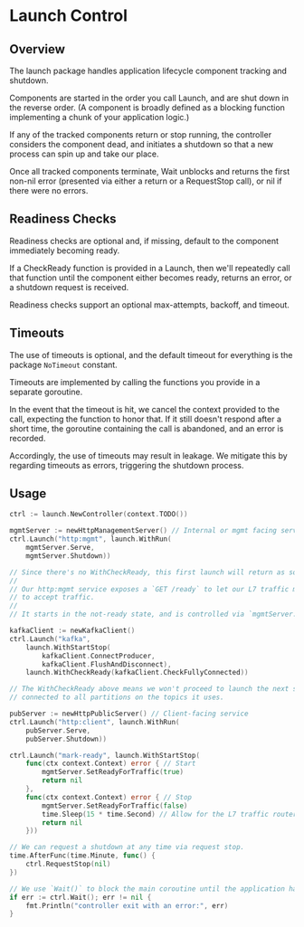 # Launch Control

## Overview

The launch package handles application lifecycle component tracking and shutdown.

Components are started in the order you call Launch, and are shut down in the reverse order.
(A component is broadly defined as a blocking function implementing a chunk of your application logic.)

If any of the tracked components return or stop running, the controller considers the component dead,
and initiates a shutdown so that a new process can spin up and take our place.

Once all tracked components terminate, Wait unblocks and returns the first non-nil error
(presented via either a return or a RequestStop call), or nil if there were no errors.

## Readiness Checks

Readiness checks are optional and, if missing, default to the component immediately becoming ready.

If a CheckReady function is provided in a Launch, then we'll repeatedly call that function
until the component either becomes ready, returns an error, or a shutdown request is received.

Readiness checks support an optional max-attempts, backoff, and timeout.

## Timeouts

The use of timeouts is optional, and the default timeout for everything is the package `NoTimeout` constant.

Timeouts are implemented by calling the functions you provide in a separate goroutine.

In the event that the timeout is hit, we cancel the context provided to the call, expecting the function to honor that.
If it still doesn't respond after a short time, the goroutine containing the call is abandoned, and an error is recorded.

Accordingly, the use of timeouts may result in leakage.
We mitigate this by regarding timeouts as errors, triggering the shutdown process.

## Usage

```go
ctrl := launch.NewController(context.TODO())

mgmtServer := newHttpManagementServer() // Internal or mgmt facing service
ctrl.Launch("http:mgmt", launch.WithRun(
    mgmtServer.Serve,
    mgmtServer.Shutdown))

// Since there's no WithCheckReady, this first launch will return as soon as Serve() is started.
//
// Our http:mgmt service exposes a `GET /ready` to let our L7 traffic management know if this service is ready
// to accept traffic.
//
// It starts in the not-ready state, and is controlled via `mgmtServer.SetReadyForTraffic(bool)`

kafkaClient := newKafkaClient()
ctrl.Launch("kafka",
    launch.WithStartStop(
        kafkaClient.ConnectProducer,
        kafkaClient.FlushAndDisconnect),
    launch.WithCheckReady(kafkaClient.CheckFullyConnected))

// The WithCheckReady above means we won't proceed to launch the next services until the kafka client is fully
// connected to all partitions on the topics it uses.

pubServer := newHttpPublicServer() // Client-facing service
ctrl.Launch("http:client", launch.WithRun(
    pubServer.Serve,
    pubServer.Shutdown))

ctrl.Launch("mark-ready", launch.WithStartStop(
    func(ctx context.Context) error { // Start
        mgmtServer.SetReadyForTraffic(true)
        return nil
    },
    func(ctx context.Context) error { // Stop
        mgmtServer.SetReadyForTraffic(false)
        time.Sleep(15 * time.Second) // Allow for the L7 traffic routers to get the update
        return nil
    }))

// We can request a shutdown at any time via request stop.
time.AfterFunc(time.Minute, func() {
    ctrl.RequestStop(nil)
})

// We use `Wait()` to block the main coroutine until the application has fully shut down.
if err := ctrl.Wait(); err != nil {
    fmt.Println("controller exit with an error:", err)
}
```
